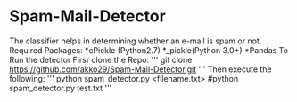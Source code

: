# Spam-Mail-Detector
The classifier helps in determining whether an e-mail is spam or not. 
Required Packages:
*cPickle (Python2.7)
*_pickle(Python 3.0+)
*Pandas
To Run the detector Firsr clone the Repo:
'''
git clone https://github.com/akko29/Spam-Mail-Detector.git
'''
Then execute the following:
'''
python spam_detector.py <filename.txt>
#python spam_detector.py test.txt
'''

